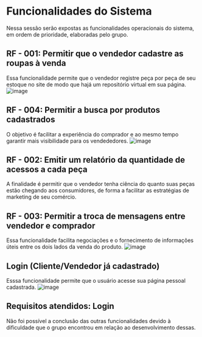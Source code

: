 # Funcionalidades do Sistema

Nessa sessão serão expostas as funcionalidades operacionais do sistema, em ordem de prioridade, elaboradas pelo grupo.

## RF - 001: Permitir que o vendedor cadastre as roupas à venda
Essa funcionalidade permite que o vendedor registre peça por peça de seu estoque no site de modo que hajá um repositório virtual em sua página.
![image](https://github.com/ICEI-PUC-Minas-PMV-ADS/pmv-ads-2023-1-e1-proj-web-t06-projeto-brechapp/assets/123324372/a3bea41b-6d89-48b9-aebe-0220ad9fbffb)

## RF - 004: Permitir a busca por produtos cadastrados
O objetivo é facilitar a experiência do comprador e ao mesmo tempo garantir mais visibilidade para os vendededores.
![image](https://github.com/ICEI-PUC-Minas-PMV-ADS/pmv-ads-2023-1-e1-proj-web-t06-projeto-brechapp/assets/123324372/4c5ee4d2-ef84-4fa6-ac4e-c180f2607e16)

## RF - 002: Emitir um relatório da quantidade de acessos a cada peça
A finalidade é permitir que o vendedor tenha ciência do quanto suas peças estão chegando aos consumidores, de forma a facilitar as estratégias de marketing de seu comércio.


## RF - 003: Permitir a troca de mensagens entre vendedor e comprador
Essa funcionalidade facilita negociações e o fornecimento de informações úteis entre os dois lados da venda do produto.
![image](https://github.com/ICEI-PUC-Minas-PMV-ADS/pmv-ads-2023-1-e1-proj-web-t06-projeto-brechapp/assets/123324372/a1f7ba7a-ea67-4278-b6c9-00b363a6fd2f)

## Login (Cliente/Vendedor já cadastrado)
Esssa funcionalidade permite que o usuário acesse sua página pessoal cadastrada.
![image](https://github.com/ICEI-PUC-Minas-PMV-ADS/pmv-ads-2023-1-e1-proj-web-t06-projeto-brechapp/assets/123324372/ae22e61d-c966-4391-991d-622be77d0947)


## Requisitos atendidos: Login
Não foi possível a conclusão das outras funcionalidades devido à dificuldade que o grupo encontrou em relação ao desenvolvimento dessas. 
